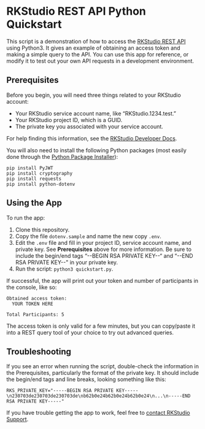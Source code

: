 
# RKStudio REST API Python Quickstart

This script is a demonstration of how to access the [RKStudio REST API](https://developer.rkstudio.careevolution.com/api/) using Python3. It gives an example of obtaining an access token and making a simple query to the API. You can use this app for reference, or modify it to test out your own API requests in a development environment.

## Prerequisites

Before you begin, you will need three things related to your RKStudio account:

* Your RKStudio service account name, like “RKStudio.1234.test.”
* Your RKStudio project ID, which is a GUID.
* The private key you associated with your service account.

For help finding this information, see the [RKStudio Developer Docs](https://developer.rkstudio.careevolution.com/api/quickstart.html).

You will also need to install the following Python packages (most easily done through the [Python Package Installer](https://pypi.org/project/pip/)):

```
pip install PyJWT
pip install cryptography
pip install requests
pip install python-dotenv
```

## Using the App

To run the app:

1. Clone this repository.
2. Copy the file `dotenv.sample` and name the new copy `.env`.
3. Edit the `.env` file and fill in your project ID, service account name, and private key. See **Prerequisites** above for more information. Be sure to include the begin/end tags “--BEGIN RSA PRIVATE KEY--“ and “--END RSA PRIVATE KEY--" in your private key.
4. Run the script: `python3 quickstart.py`.

If successful, the app will print out your token and number of participants in the console, like so:

```
Obtained access token:
  YOUR TOKEN HERE
  
Total Participants: 5
```

The access token is only valid for a few minutes, but you can copy/paste it into a REST query tool of your choice to try out advanced queries.

## Troubleshooting

If you see an error when running the script, double-check the information in the Prerequisites, particularly the format of the private key. It should include the begin/end tags and line breaks, looking something like this:

```
RKS_PRIVATE_KEY="-----BEGIN RSA PRIVATE KEY-----\n230703de230703de230703de\nb62b0e24b62b0e24b62b0e24\n...\n-----END RSA PRIVATE KEY-----"
```

If you have trouble getting the app to work, feel free to [contact RKStudio Support](https://developer.rkstudio.careevolution.com/help/).
